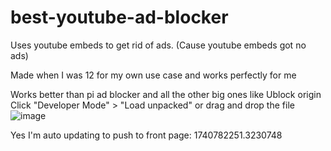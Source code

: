 # best-youtube-ad-blocker

Uses youtube embeds to get rid of ads. (Cause youtube embeds got no ads)

Made when I was 12 for my own use case and works perfectly for me

Works better than pi ad blocker and all the other big ones like Ublock origin
Click "Developer Mode" > "Load unpacked" or drag and drop the file 
![image](https://github.com/user-attachments/assets/bd83c3ae-c51a-4354-ad2d-7d1925c56e4b)

Yes I'm auto updating to push to front page: 1740782251.3230748
